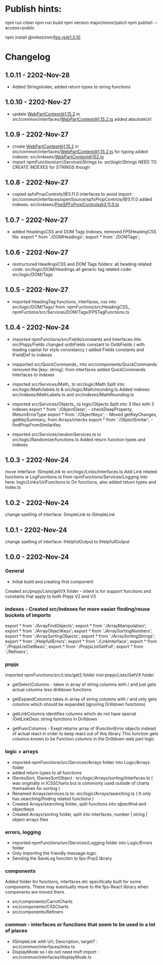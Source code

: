 # Publish hints:

npm run clean
npm run build
npm version major/minor/patch
npm publish --access=public

npm install @mikezimm/fps-js@1.0.10


# Changelog
## 1.0.11 - 2202-Nov-28
- Added StringsIndex, added return types to string functions

## 1.0.10 - 2202-Nov-27
- update WebPartContext@1.15.2 in src/common/interfaces/WebPartContext@1.15.2.ts
    added absoluteUrl

## 1.0.9 - 2202-Nov-27
- create WebPartContext@1.15.2 in src/common/interfaces/WebPartContext@1.15.2.ts for typing
    added indexes:  src/indexes/WebPartContext@152.ts
- import npmFunctions\src\Services\Strings to:  src\logic\Strings
    NEED TO CREATE INDEXES for STRINGS though

## 1.0.8 - 2202-Nov-27
- copied spfxPropControls/@3.11.0 interfaces to avoid import:  src/common/interfaces/openSource/spfxPropControls/@3.11.0
    added indexes:  src/indexes/PnpSPFxPropControls@3.11.0.ts

## 1.0.7 - 2202-Nov-27
- added HeadingsCSS and DOM Tags Indexes, removed FPSHeadingCSS file.
    export * from './DOMHeadings';
    export * from './DOMTags';

## 1.0.6 - 2202-Nov-27
- restructured HeadingsCSS and DOM Tags folders:
  all heading related code:  src/logic/DOM/Headings
  all generic tag related code:  src/logic/DOM/Tags

## 1.0.5 - 2202-Nov-27
- imported HeadingTag functions, interfaces, css into src/logic/DOM/Tags/ from:
    npmFuctions/src/HeadingCSS_
    npmFuctions/src/Services/DOM/Tags/FPSTagFunctions.ts


## 1.0.4 - 2202-Nov-24
- imported npmFunctions/src/Fields/constants and Interfaces into src/Pnpjs/Fields
    changed ootbFields constant to OotbFields ( with leading capital for style consistancy )
    added Fields constants and IFieldDef to indexes

- impported src/QuickCommands_ into src/components/QuickCommands
    removed the [key: string]: from interfaces
    added QuickCommands Interfaces to indexes

- imported src/Services/Math_ to src/logic/Math
    Split into src/logic/Math/labels.ts & src/logic/Math/rounding.ts
    Added indexes: src/indexes/MathLabels.ts and src/indexes/MathRounding.ts

- imported src/Services/Objects_ to logic/Objects
    Split into 3 files with 3 indexes
    export * from './ObjectDeep'; - checkDeepProperty, IReturnErrorType
    export * from './ObjectKeys'; - Moved getKeyChanges, getKeySummary, from Arrays/checks
    export * from './ObjectSimilar'; - findPropFromSimilarKey

- imported src/Services/randomServices.ts to src/logic/Randomize/functions.ts
    Added return function types and indexes

## 1.0.3 - 2202-Nov-24
  move interface:  ISimpleLink to src/logic/Links/Interfaces.ts
  Add Link related functions ie LogFunctions.ts from npmFunctions/Services/Logging into here:  logic/Links/UrlFunctions.ts
    On functions, also added return types and index.ts

## 1.0.2 - 2202-Nov-24
  change spelling of interface:  SimpleLink to ISimpleLink

## 1.0.1 - 2202-Nov-24
  change spelling of interface:  IHelpfulOutput to IHelpfullOutput

## 1.0.0 - 2202-Nov-24

### General

- Initial build and creating first component

Created src/pnpjs/Lists/getVX folder - intent is for support functions and constants that apply to both Pnpjs V2 and V3

### indexes - Created src/indexes for more easier finding/reuse buckets of imports
export * from './ArrayFindObjects';
export * from './ArrayManipulation';
export * from './ArrayObjectKeys';
export * from './ArraySortingNumbers';
export * from './ArraySortingObjects';
export * from './ArraySortingStrings';
export * from './HelpfullErrors';
export * from './LinkInterface';
export * from './PnpjsListGetBasic';
export * from './PnpjsListGetFull';
export * from './Refiners';

### pnpjs
imported npmFunctions/src/Lists/get2 folder inot pnpjs/Lists/GetVX folder
- getSelectColumns - 
    takes in array of string columns with / and just gets actual columns less drilldown functions

- getExpandColumns
    takes in array of string columns with / and only gets columns which should be expanded (ignoring Drilldown functions)

- getLinkColumns
    identifies columns which do not have special /GetLinkDesc string functions in Drilldown

- getFuncColumns - Exept returns array of IFunctionError objects instead of actual react in order to keep react out of this library
    This function gets columns known to be Function columns in the Drilldown web part logic

### logic > arrays
- imported npmFunctions/src/Services/Arrays folder into Logic/Arrays folder
- added return types to all functions
- ISeriesSort, ISeriesSortObject   : src/logic/Arrays/sorting/Interfaces.ts ( was originally in ICSSCharts but is commonly used outside of charts themselves for sorting )
- Renamed Arrays/services.ts to:  src/logic/Arrays/searching.ts ( It only has searching/finding related functions )
- Created Arrays/searching folder, split functions into ojbectfind and objectkeys
- Created Arrays/sorting folder, split into interfaces, number | string | object arrays files

### errors, logging
- imported npmFunctions/src/Services/Logging folder into Logic/Errors folder
- Only importing the friendly message logic.
- Sending the SaveLog function to fps-Pnp2 library

### components
Added folder for functions, interfaces etc specifically built for some components.  These may eventually move to the fps-React library when components are moved there.
- src/components/CarrotCharts
- src/components/CSSCharts
- src/components/Refiners

### common - interfaces or functions that seem to be used in a lot of places
- IISimpleLink with Url, Description, target? :  src/common/interfaces/links.ts
- DisplayMode so I do not need msft import : src/common/interfaces/displayMode.ts